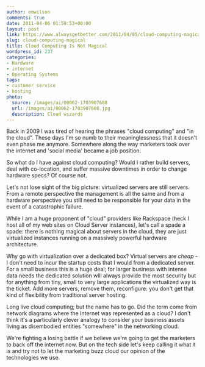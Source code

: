 ```yaml
---
author: emwilson
comments: true
date: 2011-04-06 01:59:53+00:00
layout: post
link: https://www.alwaysgetbetter.com/2011/04/05/cloud-computing-magical/
slug: cloud-computing-magical
title: Cloud Computing Is Not Magical
wordpress_id: 237
categories:
- Hardware
- internet
- Operating Systems
tags:
- customer service
- hosting
photo:
  source: /images/ai/00062-1703907608
  url: /images/ai/00062-1703907608.jpg
  description: Cloud wizards
---
```


Back in 2009 I was tired of hearing the phrases "cloud computing" and "in the cloud". These days I'm so numb to their meaninglessness that it doesn't even phase me anymore. Somewhere along the way marketers took over the internet and 'social media' became a job position.

So what do I have against cloud computing? Would I rather build servers, deal with co-location, and suffer massive downtimes in order to change hardware specs? Of course not.

Let's not lose sight of the big picture: virtualized servers are still servers. From a remote perspective the management is all the same and from a hardware perspective you still need to be responsible for your data in the event of a catastrophic failure.

While I am a huge proponent of "cloud" providers like Rackspace (heck I host all of my web sites on Cloud Server instances), let's call a spade a spade: there is nothing magical about servers in the cloud, they are just virtualized instances running on a massively powerful hardware architecture.

Why go with virtualization over a dedicated box? Virtual servers are _cheap_ - I don't need to incur the startup costs that I would from a dedicated server. For a small business this is a huge deal; for larger business with intense data needs the dedicated solution will always provide the most security but for anything from tiny, small to very large applications the virtualized way is the ticket. Add more servers, remove them, reconfigure: you don't get that kind of flexibility from traditional server hosting.

Long live cloud computing; but the name has to go. Did the term come from network diagrams where the Internet was represented as a cloud? I don't think it's a particularly clever analogy to consider your business assets living as disembodied entities "somewhere" in the networking cloud.

We're fighting a losing battle if we believe we're going to get the marketers to back off the internet now. But on the tech side let's keep calling it what it is and try not to let the marketing buzz cloud our opinion of the technologies we use.
